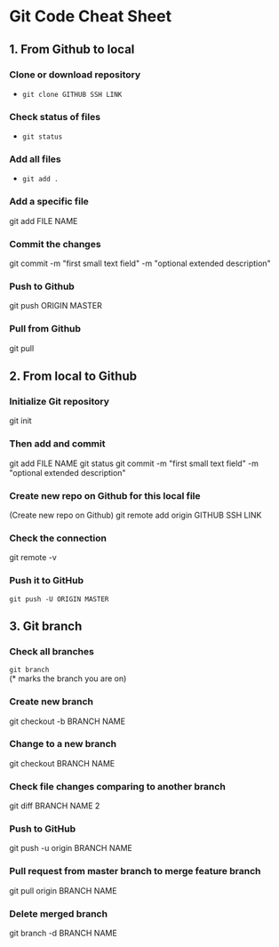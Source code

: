 # **Git Code Cheat Sheet**

## **1. From Github to local**

### Clone or download repository
- `git clone GITHUB SSH LINK`

### Check status of files
- `git status`

### Add all files
- `git add .`

### Add a specific file
git add FILE NAME

### Commit the changes
git commit -m "first small text field" -m "optional extended description"

### Push to Github
git push ORIGIN MASTER

### Pull from Github
git pull

## **2. From local to Github**

### Initialize Git repository
git init

### Then add and commit
git add FILE NAME
git status
git commit -m "first small text field" -m "optional extended description"

### Create new repo on Github for this local file
(Create new repo on Github)
git remote add origin GITHUB SSH LINK

### Check the connection
git remote -v

### Push it to GitHub
`git push -U ORIGIN MASTER`

## **3. Git branch**

### Check all branches
`git branch` <br />
(* marks the branch you are on)

### Create new branch
git checkout -b BRANCH NAME

### Change to a new branch
git checkout BRANCH NAME

### Check file changes comparing to another branch
git diff BRANCH NAME 2

### Push to GitHub
git push -u origin BRANCH NAME

### Pull request from master branch to merge feature branch
git pull origin BRANCH NAME

### Delete merged branch
git branch -d BRANCH NAME
